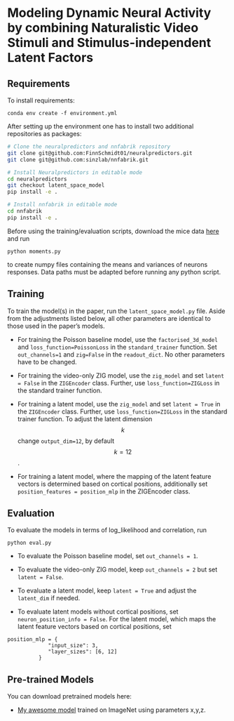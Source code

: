 
# Modeling Dynamic Neural Activity by combining Naturalistic Video Stimuli and Stimulus-independent Latent Factors

## Requirements

To install requirements:
```setup
conda env create -f environment.yml

```
After setting up the environment one has to install two additional repositories as packages:
```bash
# Clone the neuralpredictors and nnfabrik repository
git clone git@github.com:FinnSchmidt01/neuralpredictors.git
git clone git@github.com:sinzlab/nnfabrik.git

# Install Neuralpredictors in editable mode
cd neuralpredictors
git checkout latent_space_model
pip install -e .

# Install nnfabrik in editable mode
cd nnfabrik
pip install -e .
```
Before using the training/evaluation scripts, download the mice data [here](https://gin.g-node.org/pollytur/sensorium_2023_dataset) and run 
```
python moments.py 
```
to create numpy files containing the means and variances of neurons responses. 
Data paths must be adapted before running any python script. 

## Training

To train the model(s) in the paper, run the `latent_space_model.py` file. Aside from the adjustments listed below, all other parameters are identical to those used in the paper’s models.

- For training the Poisson baseline model, use the `factorised_3d_model` and `loss_function=PoissonLoss` in the `standard_trainer` function. Set `out_channels=1` and `zig=False` in the `readout_dict`. No other parameters have to be changed. 

- For training the video-only ZIG model, use the `zig_model` and set `latent = False` in the `ZIGEncoder` class. Further, use `loss_function=ZIGLoss` in the standard trainer function.
  
- For training a latent model, use the `zig_model` and set `latent = True` in the `ZIGEncoder` class. Further, use `loss_function=ZIGLoss` in the standard trainer function. To adjust the latent dimension $$k$$ change `output_dim=12`, by default $$k=12$$.
  
- For training a latent model, where the mapping of the latent feature vectors is determined based on cortical positions, additionally set `position_features = position_mlp` in the ZIGEncoder class.



## Evaluation

To evaluate the models in terms of log_likelihood and correlation, run

```eval
python eval.py 
```
- To evaluate the Poisson baseline model, set `out_channels = 1`.
  
- To evaluate  the video-only ZIG model, keep `out_channels = 2` but set `latent = False`.
  
- To evaluate a latent model, keep `latent = True` and adjust the `latent_dim` if needed.
  
- To evaluate latent models without cortical positions, set `neuron_position_info = False`.  For the latent model, which maps the latent feature vectors based on cortical positions, set
```
position_mlp = {
             "input_size": 3,
             "layer_sizes": [6, 12]
          }
```

## Pre-trained Models

You can download pretrained models here:

- [My awesome model](https://drive.google.com/mymodel.pth) trained on ImageNet using parameters x,y,z. 
